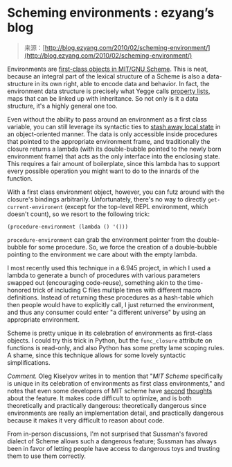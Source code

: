<!--yml
category: 未分类
date: 2024-07-01 18:18:27
-->

# Scheming environments : ezyang’s blog

> 来源：[http://blog.ezyang.com/2010/02/scheming-environment/](http://blog.ezyang.com/2010/02/scheming-environment/)

Environments are [first-class objects in MIT/GNU Scheme](http://www.gnu.org/software/mit-scheme/documentation/mit-scheme-ref/Environment-Operations.html#Environment-Operations). This is neat, because an integral part of the lexical structure of a Scheme is also a data-structure in its own right, able to encode data and behavior. In fact, the environment data structure is precisely what Yegge calls [property lists](http://steve-yegge.blogspot.com/2008/10/universal-design-pattern.html), maps that can be linked up with inheritance. So not only is it a data structure, it's a highly general one too.

Even without the ability to pass around an environment as a first class variable, you can still leverage its syntactic ties to [stash away local state](http://mitpress.mit.edu/sicp/full-text/book/book-Z-H-21.html#%_sec_3.2.3) in an object-oriented manner. The data is only accessible inside procedures that pointed to the appropriate environment frame, and traditionally the closure returns a lambda (with its double-bubble pointed to the newly born environment frame) that acts as the only interface into the enclosing state. This requires a fair amount of boilerplate, since this lambda has to support every possible operation you might want to do to the innards of the function.

With a first class environment object, however, you can futz around with the closure's bindings arbitrarily. Unfortunately, there's no way to directly `get-current-environent` (except for the top-level REPL environment, which doesn't count), so we resort to the following trick:

```
(procedure-environment (lambda () '()))

```

`procedure-environment` can grab the environment pointer from the double-bubble for some procedure. So, we force the creation of a double-bubble pointing to the environment we care about with the empty lambda.

I most recently used this technique in a 6.945 project, in which I used a lambda to generate a bunch of procedures with various parameters swapped out (encouraging code-reuse), something akin to the time-honored trick of including C files multiple times with different macro definitions. Instead of returning these procedures as a hash-table which then people would have to explicitly call, I just returned the environment, and thus any consumer could enter "a different universe" by using an appropriate environment.

Scheme is pretty unique in its celebration of environments as first-class objects. I could try this trick in Python, but the `func_closure` attribute on functions is read-only, and also Python has some pretty lame scoping rules. A shame, since this technique allows for some lovely syntactic simplifications.

*Comment.* Oleg Kiselyov writes in to mention that "*MIT Scheme* specifically is unique in its celebration of environments as first class environments," and notes that even some developers of MIT scheme have [second](http://people.csail.mit.edu/gregs/ll1-discuss-archive-html/msg03947.html) [thoughts](http://www.mail-archive.com/r6rs-discuss@lists.r6rs.org/msg01137.html) about the feature. It makes code difficult to optimize, and is both theoretically and practically dangerous: theoretically dangerous since environments are really an implementation detail, and practically dangerous because it makes it very difficult to reason about code.

From in-person discussions, I'm not surprised that Sussman's favored dialect of Scheme allows such a dangerous feature; Sussman has always been in favor of letting people have access to dangerous toys and trusting them to use them correctly.